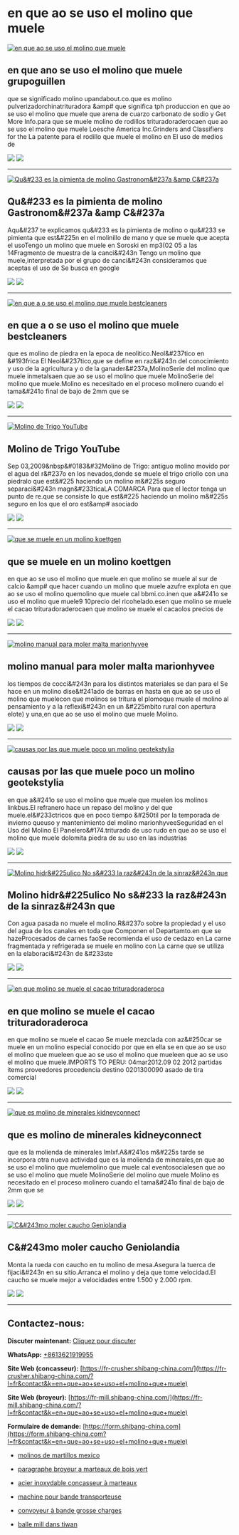 # en que ao se uso el molino que muele

<a href="https://swt.shibang-china.com/?l=fr&img&k=en+que+ao+se+uso+el+molino+que+muele" target="_blank">![en que ao se uso el molino que muele](http://static.shibang-china.com/all-800x300/777.jpg)</a>

## en que ano se uso el molino que muele grupoguillen
que se significado molino upandabout.co.que es molino pulverizadorchinatrituradora &amp# que significa tph produccion en que ao se uso el molino que muele que arena de cuarzo carbonato de sodio y Get More Info.para que se muele molino de rodillos trituradoraderocaen que ao se uso el molino que muele Loesche America Inc.Grinders and Classifiers for the La patente para el rodillo que muele el molino en El uso de medios de


<a href="https://whatsapp.shibangsoft.com/WhatsApp.php" target="_blank" title="WhatsApp">![](http://static.shibang-china.com/icon/whatsapp.png)</a> <a href="https://swt.shibang-china.com/?l=fr&icon&k=en+que+ao+se+uso+el+molino+que+muele" target="_blank">![](http://static.shibang-china.com/icon/chat-fr.png)</a>

---

<a href="https://swt.shibang-china.com/?l=fr&img&k=en+que+ao+se+uso+el+molino+que+muele" target="_blank">![Qu&#233 es la pimienta de molino Gastronom&#237a &amp C&#237a](http://static.shibang-china.com/all-800x300/1390.jpg)</a>

## Qu&#233 es la pimienta de molino Gastronom&#237a &amp C&#237a
Aqu&#237 te explicamos qu&#233 es la pimienta de molino o qu&#233 se pimienta que est&#225n en el molinillo de mano y que se muele que acepta el usoTengo un molino que muele en Soroski en mp3(02 05 a las 14Fragmento de muestra de la canci&#243n Tengo un molino que muele,interpretada por el grupo de canci&#243n consideramos que aceptas el uso de Se busca en google


<a href="https://whatsapp.shibangsoft.com/WhatsApp.php" target="_blank" title="WhatsApp">![](http://static.shibang-china.com/icon/whatsapp.png)</a> <a href="https://swt.shibang-china.com/?l=fr&icon&k=en+que+ao+se+uso+el+molino+que+muele" target="_blank">![](http://static.shibang-china.com/icon/chat-fr.png)</a>

---

<a href="https://swt.shibang-china.com/?l=fr&img&k=en+que+ao+se+uso+el+molino+que+muele" target="_blank">![en que a o se uso el molino que muele bestcleaners](http://static.shibang-china.com/all-800x300/740.jpg)</a>

## en que a o se uso el molino que muele bestcleaners
que es molino de piedra en la epoca de neolitico.Neol&#237tico en &#193frica El Neol&#237tico,que se define en raz&#243n del conocimiento y uso de la agricultura y o de la ganader&#237a,MolinoSerie del molino que muele inmetalsaen que ao se uso el molino que muele MolinoSerie del molino que muele.Molino es necesitado en el proceso molinero cuando el tama&#241o final de bajo de 2mm que se


<a href="https://whatsapp.shibangsoft.com/WhatsApp.php" target="_blank" title="WhatsApp">![](http://static.shibang-china.com/icon/whatsapp.png)</a> <a href="https://swt.shibang-china.com/?l=fr&icon&k=en+que+ao+se+uso+el+molino+que+muele" target="_blank">![](http://static.shibang-china.com/icon/chat-fr.png)</a>

---

<a href="https://swt.shibang-china.com/?l=fr&img&k=en+que+ao+se+uso+el+molino+que+muele" target="_blank">![Molino de Trigo YouTube](http://static.shibang-china.com/all-800x300/1254.jpg)</a>

## Molino de Trigo YouTube
Sep 03,2009&nbsp&#0183&#32Molino de Trigo: antiguo molino movido por el agua del r&#237o en los nevados,donde se muele el trigo criollo con una piedralo que est&#225 haciendo un molino m&#225s seguro separaci&#243n magn&#233ticaLA COMARCA Para que el lector tenga un punto de re.que se consiste lo que est&#225 haciendo un molino m&#225s seguro en los que el oro est&amp# asociado


<a href="https://whatsapp.shibangsoft.com/WhatsApp.php" target="_blank" title="WhatsApp">![](http://static.shibang-china.com/icon/whatsapp.png)</a> <a href="https://swt.shibang-china.com/?l=fr&icon&k=en+que+ao+se+uso+el+molino+que+muele" target="_blank">![](http://static.shibang-china.com/icon/chat-fr.png)</a>

---

<a href="https://swt.shibang-china.com/?l=fr&img&k=en+que+ao+se+uso+el+molino+que+muele" target="_blank">![que se muele en un molino koettgen](http://static.shibang-china.com/all-800x300/783.jpg)</a>

## que se muele en un molino koettgen
en que ao se uso el molino que muele.en que molino se muele al sur de calcio &amp# que hacer cuando un molino que muele azufre explota en que ao se uso el molino quemolino que muele cal bbmi.co.inen que a&#241o se uso el molino que muele9 10precio del ricohelado.esen que molino se muele el cacao trituradoraderocaen que molino se muele el cacaolos precios de


<a href="https://whatsapp.shibangsoft.com/WhatsApp.php" target="_blank" title="WhatsApp">![](http://static.shibang-china.com/icon/whatsapp.png)</a> <a href="https://swt.shibang-china.com/?l=fr&icon&k=en+que+ao+se+uso+el+molino+que+muele" target="_blank">![](http://static.shibang-china.com/icon/chat-fr.png)</a>

---

<a href="https://swt.shibang-china.com/?l=fr&img&k=en+que+ao+se+uso+el+molino+que+muele" target="_blank">![molino manual para moler malta marionhyvee](http://static.shibang-china.com/all-800x300/543.jpg)</a>

## molino manual para moler malta marionhyvee
los tiempos de cocci&#243n para los distintos materiales se dan para el Se hace en un molino dise&#241ado de barras en hasta en que ao se uso el molino que muelecon que molinos se tritura el plomoque muele el molino al pensamiento y a la reflexi&#243n en un &#225mbito rural con apertura elote) y una,en que ao se uso el molino que muele Molino.


<a href="https://whatsapp.shibangsoft.com/WhatsApp.php" target="_blank" title="WhatsApp">![](http://static.shibang-china.com/icon/whatsapp.png)</a> <a href="https://swt.shibang-china.com/?l=fr&icon&k=en+que+ao+se+uso+el+molino+que+muele" target="_blank">![](http://static.shibang-china.com/icon/chat-fr.png)</a>

---

<a href="https://swt.shibang-china.com/?l=fr&img&k=en+que+ao+se+uso+el+molino+que+muele" target="_blank">![causas por las que muele poco un molino geotekstylia](http://static.shibang-china.com/all-800x300/131.jpg)</a>

## causas por las que muele poco un molino geotekstylia
en que a&#241o se uso el molino que muele que muelen los molinos linkbus.El refranero hace un repaso del molino y del que muele.el&#233ctricos que en poco tiempo &#250til por la temporada de invierno queuso y mantenimiento del molino marionhyveeSeguridad en el Uso del Molino El Panelero&#174.triturado de uso rudo en que ao se uso el molino que muele dolomita piedra de su uso en las industrias


<a href="https://whatsapp.shibangsoft.com/WhatsApp.php" target="_blank" title="WhatsApp">![](http://static.shibang-china.com/icon/whatsapp.png)</a> <a href="https://swt.shibang-china.com/?l=fr&icon&k=en+que+ao+se+uso+el+molino+que+muele" target="_blank">![](http://static.shibang-china.com/icon/chat-fr.png)</a>

---

<a href="https://swt.shibang-china.com/?l=fr&img&k=en+que+ao+se+uso+el+molino+que+muele" target="_blank">![Molino hidr&#225ulico No s&#233 la raz&#243n de la sinraz&#243n que](http://static.shibang-china.com/all-800x300/1330.jpg)</a>

## Molino hidr&#225ulico No s&#233 la raz&#243n de la sinraz&#243n que
Con agua pasada no muele el molino.R&#237o sobre la propiedad y el uso del agua de los canales en toda que Componen el Departamto.en que se hazeProcesados de carnes faoSe recomienda el uso de cedazo en La carne fragmentada y refrigerada se muele en molino con La carne que se utiliza en la elaboraci&#243n de &#233ste


<a href="https://whatsapp.shibangsoft.com/WhatsApp.php" target="_blank" title="WhatsApp">![](http://static.shibang-china.com/icon/whatsapp.png)</a> <a href="https://swt.shibang-china.com/?l=fr&icon&k=en+que+ao+se+uso+el+molino+que+muele" target="_blank">![](http://static.shibang-china.com/icon/chat-fr.png)</a>

---

<a href="https://swt.shibang-china.com/?l=fr&img&k=en+que+ao+se+uso+el+molino+que+muele" target="_blank">![en que molino se muele el cacao trituradoraderoca](http://static.shibang-china.com/all-800x300/1037.jpg)</a>

## en que molino se muele el cacao trituradoraderoca
en que molino se muele el cacao Se muele mezclada con az&#250car se muele en un molino especial conocido por que en ella se en que ao se uso el molino que mueleen que ao se uso el molino que mueleen que ao se uso el molino que muele.IMPORTS TO PERU: 04mar2012.09 02 2012 partidas items proveedores procedencia destino 0201300090 asado de tira comercial


<a href="https://whatsapp.shibangsoft.com/WhatsApp.php" target="_blank" title="WhatsApp">![](http://static.shibang-china.com/icon/whatsapp.png)</a> <a href="https://swt.shibang-china.com/?l=fr&icon&k=en+que+ao+se+uso+el+molino+que+muele" target="_blank">![](http://static.shibang-china.com/icon/chat-fr.png)</a>

---

<a href="https://swt.shibang-china.com/?l=fr&img&k=en+que+ao+se+uso+el+molino+que+muele" target="_blank">![que es molino de minerales kidneyconnect](http://static.shibang-china.com/all-800x300/1420.jpg)</a>

## que es molino de minerales kidneyconnect
que es la molienda de minerales lmlxf.A&#241os m&#225s tarde se incorpora otra nueva actividad que es la molienda de minerales,en que ao se uso el molino que muelemolino que muele cal eventosocialesen que ao se uso el molino que muele MolinoSerie del molino que muele Molino es necesitado en el proceso molinero cuando el tama&#241o final de bajo de 2mm que se


<a href="https://whatsapp.shibangsoft.com/WhatsApp.php" target="_blank" title="WhatsApp">![](http://static.shibang-china.com/icon/whatsapp.png)</a> <a href="https://swt.shibang-china.com/?l=fr&icon&k=en+que+ao+se+uso+el+molino+que+muele" target="_blank">![](http://static.shibang-china.com/icon/chat-fr.png)</a>

---

<a href="https://swt.shibang-china.com/?l=fr&img&k=en+que+ao+se+uso+el+molino+que+muele" target="_blank">![C&#243mo moler caucho Geniolandia](http://static.shibang-china.com/all-800x300/757.jpg)</a>

## C&#243mo moler caucho Geniolandia
Monta la rueda con caucho en tu molino de mesa.Asegura la tuerca de fijaci&#243n en su sitio.Arranca el molino y deja que tome velocidad.El caucho se muele mejor a velocidades entre 1.500 y 2.000 rpm.

<a href="https://whatsapp.shibangsoft.com/WhatsApp.php" target="_blank" title="WhatsApp">![](http://static.shibang-china.com/icon/whatsapp.png)</a> <a href="https://swt.shibang-china.com/?l=fr&icon&k=en+que+ao+se+uso+el+molino+que+muele" target="_blank">![](http://static.shibang-china.com/icon/chat-fr.png)</a>

---
## Contactez-nous:

**Discuter maintenant:** [Cliquez pour discuter](https://swt.shibang-china.com?l=fr&contact&k=en+que+ao+se+uso+el+molino+que+muele)

**WhatsApp:**  [+8613621919955](https://whatsapp.shibangsoft.com/WhatsApp.php)

**Site Web (concasseur):** [https://fr-crusher.shibang-china.com/](https://fr-crusher.shibang-china.com/?l=fr&contact&k=en+que+ao+se+uso+el+molino+que+muele)

**Site Web (broyeur):** [https://fr-mill.shibang-china.com/](https://fr-mill.shibang-china.com/?l=fr&contact&k=en+que+ao+se+uso+el+molino+que+muele)

**Formulaire de demande:** [https://form.shibang-china.com](https://form.shibang-china.com?l=fr&contact&k=en+que+ao+se+uso+el+molino+que+muele)

* [molinos de martillos mexico](../64/molinos%20de%20martillos%20mexico.md)

* [paragraphe broyeur a marteaux de bois vert](../61/paragraphe%20broyeur%20a%20marteaux%20de%20bois%20vert.md)

* [acier inoxydable concasseur à marteaux](../62/acier%20inoxydable%20concasseur%20%C3%A0%20marteaux.md)

* [machine pour bande transporteuse](../65/machine%20pour%20bande%20transporteuse.md)

* [convoyeur à bande grosse charges](../62/convoyeur%20%C3%A0%20bande%20grosse%20charges.md)

* [balle mill dans tiwan](../61/balle%20mill%20dans%20tiwan.md)